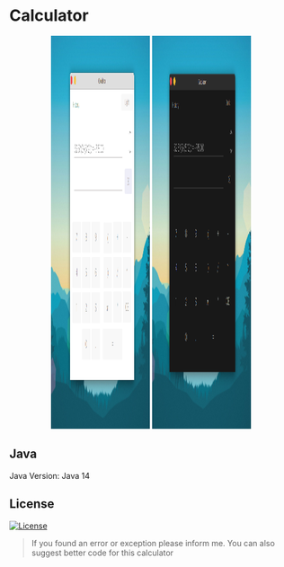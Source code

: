 # Calculator

<p align="center" style="text-align:center">
  <img height="700px" src="https://raw.githubusercontent.com/Jervx/Calculator/master/light.png" width="35%">
  <img height="700px" src="https://raw.githubusercontent.com/Jervx/Calculator/master/dark.png" width="35%">
</p>

## Java
Java Version: Java 14

## License
[![License](https://img.shields.io/github/license/jervx/Calculator)](http://badges.mit-license.org)


> If you found an error or exception please inform me. You can also suggest better code for this calculator</p>
